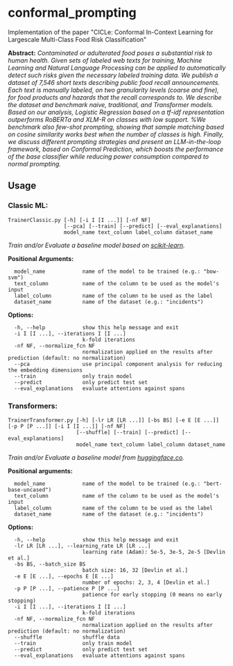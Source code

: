 # conformal_prompting
Implementation of the paper "CICLe: Conformal In-Context Learning for Largescale Multi-Class Food Risk Classification"

**Abstract:** *Contaminated or adulterated food poses a substantial risk to human health. Given sets of labeled web texts for training, Machine Learning and Natural Language Processing can be applied to automatically detect such risks given the necessary labeled training data.
We publish a dataset of 7,546 short texts describing public food recall announcements. Each text is manually labeled, on two granularity levels (coarse and fine), for food products and hazards that the recall corresponds to. 
We describe the dataset and benchmark naive, traditional, and Transformer models. Based on our analysis, Logistic Regression based on a tf-idf representation outperforms RoBERTa and XLM-R on classes with low support.
%We benchmark also few-shot prompting, showing that sample matching based on cosine similarity works best when the number of classes is high.
Finally, we discuss different prompting strategies and present an LLM-in-the-loop framework, based on Conformal Prediction, which boosts the performance of the base classifier while reducing power consumption compared to normal prompting.*

## Usage

### Classic ML:
```
TrainerClassic.py [-h] [-i I [I ...]] [-nf NF]
                  [--pca] [--train] [--predict] [--eval_explanations]
                  model_name text_column label_column dataset_name
```

*Train and/or Evaluate a baseline model based on [scikit-learn](https://scikit-learn.org/stable/).*

**Positional Arguments:**
```
  model_name            name of the model to be trained (e.g.: "bow-svm")
  text_column           name of the column to be used as the model's input
  label_column          name of the column to be used as the label
  dataset_name          name of the dataset (e.g.: "incidents")
```

**Options:**
```
  -h, --help            show this help message and exit
  -i I [I ...], --iterations I [I ...]
                        k-fold iterations
  -nf NF, --normalize_fcn NF
                        normalization applied on the results after prediction (default: no normalization)
  --pca                 use principal component analysis for reducing the embedding dimensions
  --train               only train model
  --predict             only predict test set
  --eval_explanations   evaluate attentions against spans
```

### Transformers:
```
TrainerTransformer.py [-h] [-lr LR [LR ...]] [-bs BS] [-e E [E ...]] [-p P [P ...]] [-i I [I ...]] [-nf NF]
                      [--shuffle] [--train] [--predict] [--eval_explanations]
                      model_name text_column label_column dataset_name
```

*Train and/or Evaluate a baseline model from [huggingface.co](https://huggingface.co/).*

**Positional arguments:**
```
  model_name            name of the model to be trained (e.g.: "bert-base-uncased")
  text_column           name of the column to be used as the model's input
  label_column          name of the column to be used as the label
  dataset_name          name of the dataset (e.g.: "incidents")
```

**Options:**
```
  -h, --help            show this help message and exit
  -lr LR [LR ...], --learning_rate LR [LR ...]
                        learning rate (Adam): 5e-5, 3e-5, 2e-5 [Devlin et al.]
  -bs BS, --batch_size BS
                        batch size: 16, 32 [Devlin et al.]
  -e E [E ...], --epochs E [E ...]
                        number of epochs: 2, 3, 4 [Devlin et al.]
  -p P [P ...], --patience P [P ...]
                        patience for early stopping (0 means no early stopping)
  -i I [I ...], --iterations I [I ...]
                        k-fold iterations
  -nf NF, --normalize_fcn NF
                        normalization applied on the results after prediction (default: no normalization)
  --shuffle             shuffle data
  --train               only train model
  --predict             only predict test set
  --eval_explanations   evaluate attentions against spans
```

